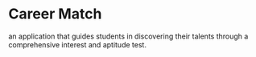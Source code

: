 # Career Match 
an application that guides students in discovering their talents through a comprehensive interest and aptitude test.
